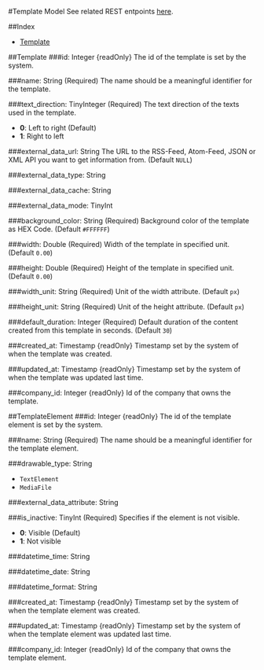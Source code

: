 #Template Model
See related REST entpoints [here](https://cloud.viewneo.com/doc/api#/Template).

##Index
- [Template](#template)

##Template
###id: Integer {readOnly}
The id of the template is set by the system.

###name: String (Required)
The name should be a meaningful identifier for the template.

###text_direction: TinyInteger (Required)
The text direction of the texts used in the template.

- **0**: Left to right (Default)
- **1**: Right to left

###external_data_url: String
The URL to the RSS-Feed, Atom-Feed, JSON or XML API you want to get information from. (Default `NULL`)

###external_data_type: String

###external_data_cache: String

###external_data_mode: TinyInt

###background_color: String (Required)
Background color of the template as HEX Code. (Default `#FFFFFF`)

###width: Double (Required)
Width of the template in specified unit. (Default `0.00`)

###height: Double (Required)
Height of the template in specified unit. (Default `0.00`)

###width_unit: String (Required)
Unit of the width attribute. (Default `px`)

###height_unit: String (Required)
Unit of the height attribute. (Default `px`)

###default_duration: Integer (Required)
Default duration of the content created from this template in seconds. (Default `30`)

###created_at: Timestamp {readOnly}
Timestamp set by the system of when the template was created.

###updated_at: Timestamp {readOnly}
Timestamp set by the system of when the template was updated last time.

###company_id: Integer {readOnly}
Id of the company that owns the template.

##TemplateElement
###id: Integer {readOnly}
The id of the template element is set by the system.

###name: String (Required)
The name should be a meaningful identifier for the template element.

###drawable_type: String

- `TextElement`
- `MediaFile`

###external_data_attribute: String

###is_inactive: TinyInt (Required)
Specifies if the element is not visible.

- **0**: Visible (Default)
- **1**: Not visible

###datetime_time: String

###datetime_date: String

###datetime_format: String

###created_at: Timestamp {readOnly}
Timestamp set by the system of when the template element was created.

###updated_at: Timestamp {readOnly}
Timestamp set by the system of when the template element was updated last time.

###company_id: Integer {readOnly}
Id of the company that owns the template element.